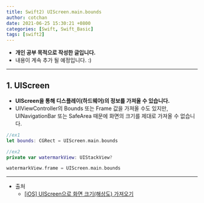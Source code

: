 ```yaml
---
title: Swift2) UIScreen.main.bounds 
author: cotchan 
date: 2021-06-25 15:30:21 +0800 
categories: [Swift, Swift_Basic] 
tags: [swift2] 
---
```


+ **개인 공부 목적으로 작성한 글입니다.**
+ 내용이 계속 추가 될 예정입니다. :)

---

## 1. UIScreen

+ **UIScreen을 통해 디스플레이(하드웨어)의 정보를 가져올 수 있습니다.**
+ UIViewController의 Bounds 또는 Frame 값을 가져올 수도 있지만, UINavigationBar 또는 SafeArea 때문에 화면의 크기를 제대로 가져올 수 없습니다.

```swift
//ex1
let bounds: CGRect = UIScreen.main.bounds

//ex2
private var watermarkView: UIStackView?

watermarkView.frame = UIScreen.main.bounds
```


---

+ 출처
  + [[iOS] UIScreen으로 화면 크기(해상도) 가져오기](https://mildwhale.tistory.com/14)
